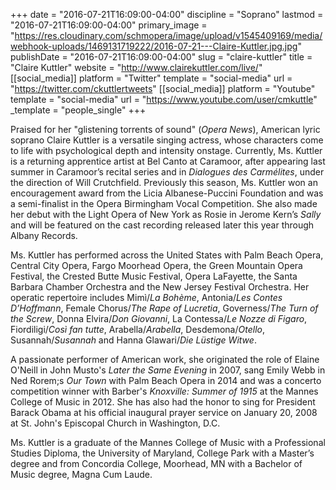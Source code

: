 +++
date = "2016-07-21T16:09:00-04:00"
discipline = "Soprano"
lastmod = "2016-07-21T16:09:00-04:00"
primary_image = "https://res.cloudinary.com/schmopera/image/upload/v1545409169/media/webhook-uploads/1469131719222/2016-07-21---Claire-Kuttler.jpg.jpg"
publishDate = "2016-07-21T16:09:00-04:00"
slug = "claire-kuttler"
title = "Claire Kuttler"
website = "http://www.clairekuttler.com/live/"
[[social_media]]
platform = "Twitter"
template = "social-media"
url = "https://twitter.com/ckuttlertweets"
[[social_media]]
platform = "Youtube"
template = "social-media"
url = "https://www.youtube.com/user/cmkuttle"
_template = "people_single"
+++

Praised for her "glistening torrents of sound" (*Opera News*), American lyric soprano Claire Kuttler is a versatile singing actress, whose characters come to life with psychological depth and intensity onstage.  Currently, Ms. Kuttler is a returning apprentice artist at Bel Canto at Caramoor, after appearing last summer in Caramoor’s recital series and in *Dialogues des Carmélites*, under the direction of Will Crutchfield. Previously this season, Ms. Kuttler won an encouragement award from the Licia Albanese-Puccini Foundation and was a semi-finalist in the Opera Birmingham Vocal Competition. She also made her debut with the Light Opera of New York as Rosie in Jerome Kern’s *Sally* and will be featured on the cast recording released later this year through Albany Records. 

Ms. Kuttler has performed across the United States with Palm Beach Opera, Central City Opera, Fargo Moorhead Opera, the Green Mountain Opera Festival, the Crested Butte Music Festival, Opera LaFayette, the Santa Barbara Chamber Orchestra and the New Jersey Festival Orchestra. Her operatic repertoire includes Mimì/*La Bohème*, Antonia/*Les Contes D’Hoffmann*, Female Chorus/*The Rape of Lucretia*, Governess/*The Turn of the Screw*, Donna Elvira/*Don Giovanni*, La Contessa/*Le Nozze di Figaro*, Fiordiligi/*Così fan tutte*, Arabella/*Arabella*, Desdemona/*Otello*, Susannah/*Susannah* and Hanna Glawari/*Die Lüstige Witwe*.

A passionate performer of American work, she originated the role of Elaine O'Neill in John Musto's *Later the Same Evening* in 2007, sang Emily Webb in Ned Rorem;s *Our Town* with Palm Beach Opera in 2014 and was a concerto competition winner with Barber's *Knoxville: Summer of 1915* at the Mannes College of Music in 2012. She has also had the honor to sing for President Barack Obama at his official inaugural prayer service on January 20, 2008 at St. John's Episcopal Church in Washington, D.C.

Ms. Kuttler is a graduate of the Mannes College of Music with a Professional Studies Diploma, the University of Maryland, College Park with a Master’s degree and from Concordia College, Moorhead, MN with a Bachelor of Music degree, Magna Cum Laude. 

